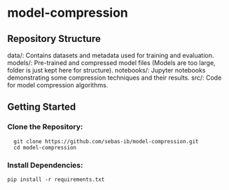# model-compression

## Repository Structure
  data/: Contains datasets and metadata used for training and evaluation.
  models/: Pre-trained and compressed model files (Models are too large, folder is just kept here for structure).
  notebooks/: Jupyter notebooks demonstrating some compression techniques and their results.
  src/: Code for model compression algorithms.

## Getting Started
### Clone the Repository:
 ```
   git clone https://github.com/sebas-ib/model-compression.git
   cd model-compression
  ```
### Install Dependencies:
  ```
  pip install -r requirements.txt
  ```
